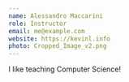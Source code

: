 ```yaml
---
name: Alessandro Maccarini
role: Instructor
email: me@example.com
website: https://kevinl.info
photo: Cropped_Image_v2.png
---
```


I like teaching Computer Science!

